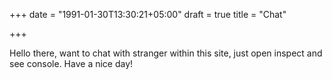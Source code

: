 +++
date = "1991-01-30T13:30:21+05:00"
draft = true
title = "Chat"

+++

Hello there, want to chat with stranger within this site, just open inspect and see console. Have a nice day!
